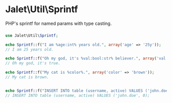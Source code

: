 Jalet\Util\Sprintf
===============

PHP's sprintf for named params with type casting.

###
```php
use Jalet\Util\Sprintf;

echo Sprintf::f("I am %age:int% years old.", array('age' => '25y'));
// I am 25 years old.

echo Sprintf::f("Oh my god, it's %val:bool:str% believer.", array('val' => 1)); 
// Oh my god, it's true.

echo Sprintf::f("My cat is %color%.", array('color' => 'brown'));
// My cat is brown.


echo Sprintf::f("INSERT INTO table (username, active) VALUES ('john.doe', %active:bool%);", array('active' => false));
// INSERT INTO table (username, active) VALUES ('john.doe', 0);

```
